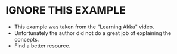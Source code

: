 # IGNORE THIS EXAMPLE
- This example was taken from the "Learning Akka" video.
- Unfortunately the author did not do a great job of explaining the concepts.
- Find a better resource.

